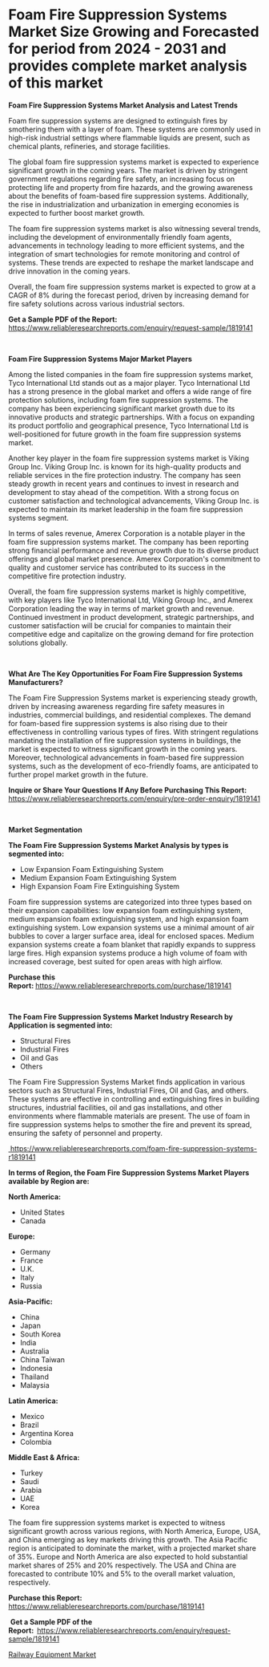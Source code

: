 <p><h1>Foam Fire Suppression Systems Market Size Growing and Forecasted for period from 2024 - 2031 and provides complete market analysis of this market</h1></p><p><strong>Foam Fire Suppression Systems Market Analysis and Latest Trends</strong></p>
<p><p>Foam fire suppression systems are designed to extinguish fires by smothering them with a layer of foam. These systems are commonly used in high-risk industrial settings where flammable liquids are present, such as chemical plants, refineries, and storage facilities.</p><p>The global foam fire suppression systems market is expected to experience significant growth in the coming years. The market is driven by stringent government regulations regarding fire safety, an increasing focus on protecting life and property from fire hazards, and the growing awareness about the benefits of foam-based fire suppression systems. Additionally, the rise in industrialization and urbanization in emerging economies is expected to further boost market growth.</p><p>The foam fire suppression systems market is also witnessing several trends, including the development of environmentally friendly foam agents, advancements in technology leading to more efficient systems, and the integration of smart technologies for remote monitoring and control of systems. These trends are expected to reshape the market landscape and drive innovation in the coming years.</p><p>Overall, the foam fire suppression systems market is expected to grow at a CAGR of 8% during the forecast period, driven by increasing demand for fire safety solutions across various industrial sectors.</p></p>
<p><strong>Get a Sample PDF of the Report:&nbsp;</strong> <a href="https://www.reliableresearchreports.com/enquiry/request-sample/1819141">https://www.reliableresearchreports.com/enquiry/request-sample/1819141</a></p>
<p>&nbsp;</p>
<p><strong>Foam Fire Suppression Systems Major Market Players</strong></p>
<p><p>Among the listed companies in the foam fire suppression systems market, Tyco International Ltd stands out as a major player. Tyco International Ltd has a strong presence in the global market and offers a wide range of fire protection solutions, including foam fire suppression systems. The company has been experiencing significant market growth due to its innovative products and strategic partnerships. With a focus on expanding its product portfolio and geographical presence, Tyco International Ltd is well-positioned for future growth in the foam fire suppression systems market.</p><p>Another key player in the foam fire suppression systems market is Viking Group Inc. Viking Group Inc. is known for its high-quality products and reliable services in the fire protection industry. The company has seen steady growth in recent years and continues to invest in research and development to stay ahead of the competition. With a strong focus on customer satisfaction and technological advancements, Viking Group Inc. is expected to maintain its market leadership in the foam fire suppression systems segment.</p><p>In terms of sales revenue, Amerex Corporation is a notable player in the foam fire suppression systems market. The company has been reporting strong financial performance and revenue growth due to its diverse product offerings and global market presence. Amerex Corporation's commitment to quality and customer service has contributed to its success in the competitive fire protection industry.</p><p>Overall, the foam fire suppression systems market is highly competitive, with key players like Tyco International Ltd, Viking Group Inc., and Amerex Corporation leading the way in terms of market growth and revenue. Continued investment in product development, strategic partnerships, and customer satisfaction will be crucial for companies to maintain their competitive edge and capitalize on the growing demand for fire protection solutions globally.</p></p>
<p>&nbsp;</p>
<p><strong>What Are The Key Opportunities For Foam Fire Suppression Systems Manufacturers?</strong></p>
<p><p>The Foam Fire Suppression Systems market is experiencing steady growth, driven by increasing awareness regarding fire safety measures in industries, commercial buildings, and residential complexes. The demand for foam-based fire suppression systems is also rising due to their effectiveness in controlling various types of fires. With stringent regulations mandating the installation of fire suppression systems in buildings, the market is expected to witness significant growth in the coming years. Moreover, technological advancements in foam-based fire suppression systems, such as the development of eco-friendly foams, are anticipated to further propel market growth in the future.</p></p>
<p><strong>Inquire or Share Your Questions If Any Before Purchasing This Report:</strong> <a href="https://www.reliableresearchreports.com/enquiry/pre-order-enquiry/1819141">https://www.reliableresearchreports.com/enquiry/pre-order-enquiry/1819141</a></p>
<p>&nbsp;</p>
<p><strong>Market Segmentation</strong></p>
<p><strong>The Foam Fire Suppression Systems Market Analysis by types is segmented into:</strong></p>
<p><ul><li>Low Expansion Foam Extinguishing System</li><li>Medium Expansion Foam Extinguishing System</li><li>High Expansion Foam Fire Extinguishing System</li></ul></p>
<p><p>Foam fire suppression systems are categorized into three types based on their expansion capabilities: low expansion foam extinguishing system, medium expansion foam extinguishing system, and high expansion foam extinguishing system. Low expansion systems use a minimal amount of air bubbles to cover a larger surface area, ideal for enclosed spaces. Medium expansion systems create a foam blanket that rapidly expands to suppress large fires. High expansion systems produce a high volume of foam with increased coverage, best suited for open areas with high airflow.</p></p>
<p><strong>Purchase this Report:&nbsp;</strong><a href="https://www.reliableresearchreports.com/purchase/1819141">https://www.reliableresearchreports.com/purchase/1819141</a></p>
<p>&nbsp;</p>
<p><strong>The Foam Fire Suppression Systems Market Industry Research by Application is segmented into:</strong></p>
<p><ul><li>Structural Fires</li><li>Industrial Fires</li><li>Oil and Gas</li><li>Others</li></ul></p>
<p><p>The Foam Fire Suppression Systems Market finds application in various sectors such as Structural Fires, Industrial Fires, Oil and Gas, and others. These systems are effective in controlling and extinguishing fires in building structures, industrial facilities, oil and gas installations, and other environments where flammable materials are present. The use of foam in fire suppression systems helps to smother the fire and prevent its spread, ensuring the safety of personnel and property.</p></p>
<p><a href="https://www.reliableresearchreports.com/foam-fire-suppression-systems-r1819141">&nbsp;https://www.reliableresearchreports.com/foam-fire-suppression-systems-r1819141</a></p>
<p><strong>In terms of Region, the Foam Fire Suppression Systems Market Players available by Region are:</strong></p>
<p>
    <p> <strong> North America: </strong>
        <ul>
            <li>United States</li>
            <li>Canada</li>
        </ul>
        </p> 
    <p> <strong> Europe: </strong>
        <ul>
            <li>Germany</li>
            <li>France</li>
            <li>U.K.</li>
            <li>Italy</li>
            <li>Russia</li>
        </ul>
        </p> 
    <p> <strong> Asia-Pacific: </strong>
        <ul>
            <li>China</li>
            <li>Japan</li>
            <li>South Korea</li>
            <li>India</li>
            <li>Australia</li>
            <li>China Taiwan</li>
            <li>Indonesia</li>
            <li>Thailand</li>
            <li>Malaysia</li>
        </ul>
        </p> 
    <p> <strong> Latin America: </strong>
        <ul>
            <li>Mexico</li>
            <li>Brazil</li>
            <li>Argentina Korea</li>
            <li>Colombia</li>
        </ul>
        </p> 
    <p> <strong> Middle East & Africa: </strong>
        <ul>
            <li>Turkey</li>
            <li>Saudi</li>
            <li>Arabia</li>
            <li>UAE</li>
            <li>Korea</li>
        </ul>
    </p>
    </p>
<p><p>The foam fire suppression systems market is expected to witness significant growth across various regions, with North America, Europe, USA, and China emerging as key markets driving this growth. The Asia Pacific region is anticipated to dominate the market, with a projected market share of 35%. Europe and North America are also expected to hold substantial market shares of 25% and 20% respectively. The USA and China are forecasted to contribute 10% and 5% to the overall market valuation, respectively.</p></p>
<p><strong>Purchase this Report: </strong><a href="https://www.reliableresearchreports.com/purchase/1819141">https://www.reliableresearchreports.com/purchase/1819141</a></p>
<p>&nbsp;<strong>Get a Sample PDF of the Report:&nbsp;&nbsp;</strong><a href="https://www.reliableresearchreports.com/enquiry/request-sample/1819141">https://www.reliableresearchreports.com/enquiry/request-sample/1819141</a></p>
<p><strong></strong></p>
<p><p><a href="https://noble-drawer-34c.notion.site/Decoding-Railway-Equipment-Market-Metrics-Market-Share-Trends-and-Growth-Patterns-22dba23ffd8a4bc4ac719d9c46694b3f">Railway Equipment Market</a></p></p>